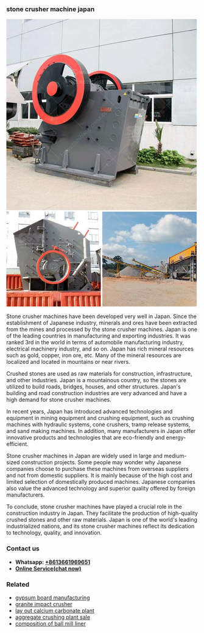 <h3>stone crusher machine japan</h3><img src='1708323048.jpg' alt=''><p>Stone crusher machines have been developed very well in Japan. Since the establishment of Japanese industry, minerals and ores have been extracted from the mines and processed by the stone crusher machines. Japan is one of the leading countries in manufacturing and exporting industries. It was ranked 3rd in the world in terms of automobile manufacturing industry, electrical machinery industry, and so on. Japan has rich mineral resources such as gold, copper, iron ore, etc. Many of the mineral resources are localized and located in mountains or near rivers.</p><p>Crushed stones are used as raw materials for construction, infrastructure, and other industries. Japan is a mountainous country, so the stones are utilized to build roads, bridges, houses, and other structures. Japan's building and road construction industries are very advanced and have a high demand for stone crusher machines.</p><p>In recent years, Japan has introduced advanced technologies and equipment in mining equipment and crushing equipment, such as crushing machines with hydraulic systems, cone crushers, tramp release systems, and sand making machines. In addition, many manufacturers in Japan offer innovative products and technologies that are eco-friendly and energy-efficient.</p><p>Stone crusher machines in Japan are widely used in large and medium-sized construction projects. Some people may wonder why Japanese companies choose to purchase these machines from overseas suppliers and not from domestic suppliers. It is mainly because of the high cost and limited selection of domestically produced machines. Japanese companies also value the advanced technology and superior quality offered by foreign manufacturers.</p><p>To conclude, stone crusher machines have played a crucial role in the construction industry in Japan. They facilitate the production of high-quality crushed stones and other raw materials. Japan is one of the world's leading industrialized nations, and its stone crusher machines reflect its dedication to technology, quality, and innovation.</p><h3>Contact us</h3><ul><li><strong>Whatsapp:&nbsp;<a href="https://wa.me/8613661969651">+8613661969651</a></strong></li><li><a href="https://swt.shibang-china.com/?git&amp;zhl&amp;stone crusher machine japan"><strong>Online Service(chat now)</strong></a></li></ul><h3>Related</h3><ul><li><a href='gypsum board manufacturing.md'>gypsum board manufacturing</a></li><li><a href='granite impact crusher.md'>granite impact crusher</a></li><li><a href='lay out calcium carbonate plant.md'>lay out calcium carbonate plant</a></li><li><a href='aggregate crushing plant sale.md'>aggregate crushing plant sale</a></li><li><a href='composition of ball mill liner.md'>composition of ball mill liner</a></li></ul>